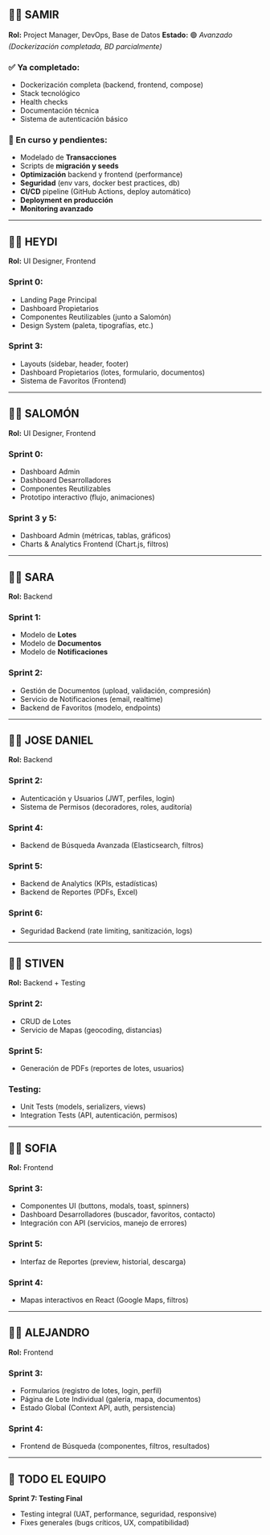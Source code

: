 ## 🧑‍💻 **SAMIR**

**Rol:** Project Manager, DevOps, Base de Datos
**Estado:** 🟢 *Avanzado (Dockerización completada, BD parcialmente)*

### ✅ Ya completado:

* Dockerización completa (backend, frontend, compose)
* Stack tecnológico
* Health checks
* Documentación técnica
* Sistema de autenticación básico

### 🧩 En curso y pendientes:

* Modelado de **Transacciones**
* Scripts de **migración y seeds**
* **Optimización** backend y frontend (performance)
* **Seguridad** (env vars, docker best practices, db)
* **CI/CD** pipeline (GitHub Actions, deploy automático)
* **Deployment en producción**
* **Monitoring avanzado**

---

## 👩‍🎨 **HEYDI**

**Rol:** UI Designer, Frontend

### Sprint 0:

* Landing Page Principal
* Dashboard Propietarios
* Componentes Reutilizables (junto a Salomón)
* Design System (paleta, tipografías, etc.)

### Sprint 3:

* Layouts (sidebar, header, footer)
* Dashboard Propietarios (lotes, formulario, documentos)
* Sistema de Favoritos (Frontend)

---

## 🧑‍🎨 **SALOMÓN**

**Rol:** UI Designer, Frontend

### Sprint 0:

* Dashboard Admin
* Dashboard Desarrolladores
* Componentes Reutilizables
* Prototipo interactivo (flujo, animaciones)

### Sprint 3 y 5:

* Dashboard Admin (métricas, tablas, gráficos)
* Charts & Analytics Frontend (Chart.js, filtros)

---

## 👩‍💻 **SARA**

**Rol:** Backend

### Sprint 1:

* Modelo de **Lotes**
* Modelo de **Documentos**
* Modelo de **Notificaciones**

### Sprint 2:

* Gestión de Documentos (upload, validación, compresión)
* Servicio de Notificaciones (email, realtime)
* Backend de Favoritos (modelo, endpoints)

---

## 🧑‍💻 **JOSE DANIEL**

**Rol:** Backend

### Sprint 2:

* Autenticación y Usuarios (JWT, perfiles, login)
* Sistema de Permisos (decoradores, roles, auditoría)

### Sprint 4:

* Backend de Búsqueda Avanzada (Elasticsearch, filtros)

### Sprint 5:

* Backend de Analytics (KPIs, estadísticas)
* Backend de Reportes (PDFs, Excel)

### Sprint 6:

* Seguridad Backend (rate limiting, sanitización, logs)

---

## 👨‍💻 **STIVEN**

**Rol:** Backend + Testing

### Sprint 2:

* CRUD de Lotes
* Servicio de Mapas (geocoding, distancias)


### Sprint 5:

* Generación de PDFs (reportes de lotes, usuarios)

### Testing:

* Unit Tests (models, serializers, views)
* Integration Tests (API, autenticación, permisos)

---

## 👩‍💻 **SOFIA**

**Rol:** Frontend

### Sprint 3:

* Componentes UI (buttons, modals, toast, spinners)
* Dashboard Desarrolladores (buscador, favoritos, contacto)
* Integración con API (servicios, manejo de errores)

### Sprint 5:

* Interfaz de Reportes (preview, historial, descarga)

### Sprint 4:

* Mapas interactivos en React (Google Maps, filtros)

---

## 🧑‍💻 **ALEJANDRO**

**Rol:** Frontend

### Sprint 3:

* Formularios (registro de lotes, login, perfil)
* Página de Lote Individual (galería, mapa, documentos)
* Estado Global (Context API, auth, persistencia)

### Sprint 4:

* Frontend de Búsqueda (componentes, filtros, resultados)

---

## 👥 **TODO EL EQUIPO**

**Sprint 7: Testing Final**

* Testing integral (UAT, performance, seguridad, responsive)
* Fixes generales (bugs críticos, UX, compatibilidad)